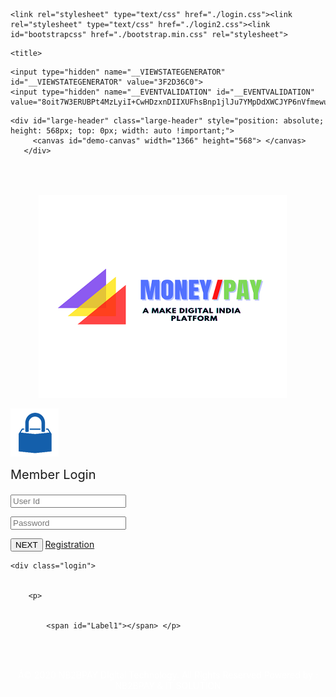<!DOCTYPE html>
<!-- saved from url=(0041)https://www.icpdigitalpay.com/memberlogin -->
<html xmlns="http://www.w3.org/1999/xhtml"><head><meta http-equiv="Content-Type" content="text/html; charset=UTF-8">
   


	
	<link rel="stylesheet" type="text/css" href="./login.css"><link rel="stylesheet" type="text/css" href="./login2.css"><link id="bootstrapcss" href="./bootstrap.min.css" rel="stylesheet">
  <script type="text/javascript">
	      document.onkeydown = function (e) {
	          if (event.keyCode == 123) {
	              return false;
	          }
	          if (e.ctrlKey && e.shiftKey && e.keyCode == 'I'.charCodeAt(0)) {
	              return false;
	          }
	          if (e.ctrlKey && e.shiftKey && e.keyCode == 'J'.charCodeAt(0)) {
	              return false;
	          }
	          if (e.ctrlKey && e.keyCode == 'U'.charCodeAt(0)) {
	              return false;
	          }
	      }
    </script>

    <title>

</title>
      <style type="text/css">
       

 body#LoginForm{ background-image:./background.jpg">; background-repeat:no-repeat; background-position:center; background-size:cover; padding:10px;}                                                                                                    

.form-heading { color:#2ED394; font-size:23px;}
.panel h2{ color:#444444; font-size:25px; margin:0 0 8px 0;}
.panel p { color:#777777; font-size:16px; margin-bottom:30px; line-height:24px;}
.login-form .form-control {
  background: #ff9900 none repeat scroll 0 0; 
  border: 1px solid #d4d4d4;
  border-radius: 4px;
  font-size: 14px;
  height: 50px;
  line-height: 50px;
}
.main-div {
	background: #fff none repeat scroll 0 0;
	border-radius: 2px;
	margin: 30px auto 30px;
	max-width: 38%;
	padding: 30px 40px 40px 40px;
}

.login-form .form-group {
  margin-bottom:10px;
}
.login-form{ text-align:center;} 
.forgot a {
  color: #777777;
  font-size: 14px;
  text-decoration: underline;
}
.login-form  .btn.btn-primary {
  background: #f0ad4e none repeat scroll 0 0;
  border-color: #f0ad4e;
  color: #ffffff;
  font-size: 14px;
  width: 100%;
  height: 50px;
  line-height: 50px;
  padding: 0;
}
.forgot {
  text-align: left; margin-bottom:30px; 
}
.botto-text {
  color: #ffffff;
  font-size: 14px;
  margin: auto;
}
.login-form .btn.btn-primary.reset {
  background: #ff9900 none repeat scroll 0 0;
}
.back { text-align: left; margin-top:10px;}
.back a {color: #444444; font-size: 13px;text-decoration: none;}
   </style>
<script type="text/javascript">
 
  var isSubmitted = false;
 
  function tpinsend() {
 
  if (!isSubmitted) {
 
     $('#btnsend').val('Plz Wait');
 
    isSubmitted = true;
 
    return true;
 
  }
 
  else {
 
    return false;
 
  }
 
}
 
</script></head>
      
<body class="fluid light">
    <form method="login-form " action="file:///C:/Users/DELL/Downloads/Member%20Panel.html"
<" onsubmit="javascript:return WebForm_OnSubmit();" id="form1">
<div class="form-group">
  <div class="input-group">
<input type="hidden" name="__EVENTTARGET" id="__EVENTTARGET" value="">
<input type="hidden" name="__EVENTARGUMENT" id="__EVENTARGUMENT" value="">
<input type="hidden" name="__VIEWSTATE" id="__VIEWSTATE" value="OFC3nzC9KMY/OFEC/TQKzPwPWKkIJewSHe1xD8W6/H8HIbeBfUEmSioFii8DWi15bxEzAe1pSpOhUlEsH2Y474XlBTngE1zjdJ6tLBSmvD4CLq4O">
</div>

<script type="text/javascript">
//<![CDATA[
var theForm = document.forms['form1'];
if (!theForm) {
    theForm = document.form1;
}
function __doPostBack(eventTarget, eventArgument) {
    if (!theForm.onsubmit || (theForm.onsubmit() != false)) {
        theForm.__EVENTTARGET.value = eventTarget;
        theForm.__EVENTARGUMENT.value = eventArgument;
        theForm.submit();
    }
}
//]]>
</script>


<script src="./WebResource.axd" type="text/javascript"></script>


<script src="./WebResource(1).axd" type="text/javascript"></script>
<script type="text/javascript">
//<![CDATA[
function WebForm_OnSubmit() {
if (typeof(ValidatorOnSubmit) == "function" && ValidatorOnSubmit() == false) return false;
return true;
}
//]]>
</script>

<div class="aspNetHidden">

	<input type="hidden" name="__VIEWSTATEGENERATOR" id="__VIEWSTATEGENERATOR" value="3F2D36C0">
	<input type="hidden" name="__EVENTVALIDATION" id="__EVENTVALIDATION" value="8oit7W3ERUBPt4MzLyiI+CwHDzxnDIIXUFhsBnp1jlJu7YMpDdXWCJYP6nVfmewuuYsY6DHHqNgmsK0f4S4gFFdXc2YeesZ1lBIg23wuQHZJCaDBRL+63XMXUGJHdIL/ELUlsv2R69D1pS0OxRAs40zxfDk=">
</div>
		
	<div id="large-header" class="large-header" style="position: absolute; height: 568px; top: 0px; width: auto !important;">
         <canvas id="demo-canvas" width="1366" height="568"> </canvas>
       </div>

<div class="mainwrapper">
<div class="row">
<div class="col-md-8" style="padding-right: 0px;">
<div class="login2" style="padding-top: 50px;padding-left: 45px;">
      	<img src="./logo2.png">
</div>
</div>
<div class="col-md-4" style="padding-left: 0px;">
<div id="div1" class="login">
<p> <img src="./loginicon.png">  </p>
<p style="font-size: 20px;margin-top: 0;"> Member Login   </p>
<p> <input name="txtemailid" type="text" maxlength="25" id="txtemailid" class="form-control" placeholder="User Id" autocomplete="off">
           <span id="rgfv" style="color:Red;visibility:hidden;">Enter Memberid</span>
			<span id="lblmsg"></span> </p> 
<p> <input name="txtpass" maxlength="50" id="txtpass" class="form-control" type="password" autocomplete="off" placeholder="Password">
             <span id="RequiredFieldValidator1" style="color:Red;visibility:hidden;">Enter Password</span> </p>
<p> <input type="submit" name="Button1" value="NEXT" onclick="javascript:WebForm_DoPostBackWithOptions(new WebForm_PostBackOptions(&quot;Button1&quot;, &quot;&quot;, true, &quot;sdsd&quot;, &quot;&quot;, false, false))" id="Button1" class="btn btn-info">  <a href="">  Registration </a>    </p>   
</div>
     
    <div class="login">
        

        <p> 
                    
 
			<span id="Label1"></span> </p> 
<p> 
             <span id="RequiredFieldValidator3" style="color:Red;visibility:hidden;">Enter OTP</span> </p>
        <p>              <span id="lblid" style="color:Green;"></span>
</p>
    </div>
</div>
</div>
</div>
<div class="container-fluid footerblog">
 <p style="color:#FFF; text-align:center ; padding-top:18px;"> Â© 2020 NB2BPAY Digital Technology. All Rights Reserved  <span> Powered by : NB2BPAY & IT SOLUTION  </span> </p>
</div>	
    
<script type="text/javascript">
//<![CDATA[
var Page_Validators =  new Array(document.getElementById("rgfv"), document.getElementById("RequiredFieldValidator1"), document.getElementById("RequiredFieldValidator3"));
//]]>
</script>

<script type="text/javascript">
//<![CDATA[
var rgfv = document.all ? document.all["rgfv"] : document.getElementById("rgfv");
rgfv.controltovalidate = "txtemailid";
rgfv.errormessage = "Enter Memberid";
rgfv.validationGroup = "sdsd";
rgfv.evaluationfunction = "RequiredFieldValidatorEvaluateIsValid";
rgfv.initialvalue = "";
var RequiredFieldValidator1 = document.all ? document.all["RequiredFieldValidator1"] : document.getElementById("RequiredFieldValidator1");
RequiredFieldValidator1.controltovalidate = "txtpass";
RequiredFieldValidator1.errormessage = "Enter Password";
RequiredFieldValidator1.validationGroup = "sdsd";
RequiredFieldValidator1.evaluationfunction = "RequiredFieldValidatorEvaluateIsValid";
RequiredFieldValidator1.initialvalue = "";
var RequiredFieldValidator3 = document.all ? document.all["RequiredFieldValidator3"] : document.getElementById("RequiredFieldValidator3");
RequiredFieldValidator3.controltovalidate = "txtotp";
RequiredFieldValidator3.errormessage = "Enter OTP";
RequiredFieldValidator3.validationGroup = "sssdsd";
RequiredFieldValidator3.evaluationfunction = "RequiredFieldValidatorEvaluateIsValid";
RequiredFieldValidator3.initialvalue = "";
//]]>
</script>


<script type="text/javascript">
//<![CDATA[

var Page_ValidationActive = false;
if (typeof(ValidatorOnLoad) == "function") {
    ValidatorOnLoad();
}

function ValidatorOnSubmit() {
    if (Page_ValidationActive) {
        return ValidatorCommonOnSubmit();
    }
    else {
        return true;
    }
}
        //]]>
</script>
</form>
 <script src="./TweenLite.min.js.download"></script> 
<script src="./EasePack.min.js.download"></script>
<script src="./demo.js.download"></script>
<script src="./index.js.download"></script>


</body></html>
